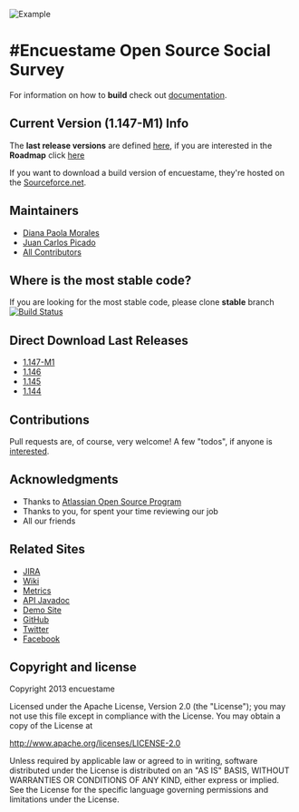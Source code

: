 ![Example](http://encuestame.org/blog/wp-content/uploads/2013/06/logo_encuestame.png)

#Encuestame Open Source Social Survey
=====================================

For information on how to **build** check out [documentation](http://www.encuestame.org/wiki/display/DOC/How+to+build+Encuestame).

## Current Version (1.147-M1) Info

The **last release versions** are defined [here](http://encuestame.org/wiki/display/RELEASE/), if you are interested in the **Roadmap** click [here](http://www.encuestame.org/issues/browse/ENCUESTAME#selectedTab=com.atlassian.jira.plugin.system.project%3Aroadmap-panel)

If you want to download a build version of encuestame, they're hosted on the [Sourceforce.net](http://sourceforge.net/projects/encuestame/files/).

## Maintainers
* [Diana Paola Morales](http://about.me/dianmorales)
* [Juan Carlos Picado](http://www.jotadeveloper.me)
* [All Contributors](http://www.encuestame.org#contributors)

## Where is the most stable code?
If you are looking for the most stable code, please clone **stable** branch
[![Build Status](https://secure.travis-ci.org/encuestame/encuestame.png)](http://travis-ci.org/encuestame/encuestame)


## Direct Download Last Releases
* [1.147-M1](https://sourceforge.net/projects/encuestame/files/encuestame_beta/1.147/)
* [1.146](http://sourceforge.net/projects/encuestame/files/encuestame_beta/1.146/encuestame-1.146-tomcat.zip/download)
* [1.145](http://code.google.com/p/encuestame/downloads/detail?name=encuestame-1.145-release.zip&can=2&q=)
* [1.144](http://sourceforge.net/projects/encuestame/files/encuestame_beta/1.144/encuestame-1.144-release.zip/download)


## Contributions
Pull requests are, of course, very welcome! A few "todos", if anyone is [interested](http://www.encuestame.org/wiki/display/DEVELOPMENT/Commiters+Guidelines).

## Acknowledgments
* Thanks to [Atlassian Open Source Program](http://www.atlassian.com/)
* Thanks to you, for spent your time reviewing our job
* All our friends

## Related Sites

* [JIRA](http://www.encuestame.org/issues)
* [Wiki](http://www.encuestame.org/wiki)
* [Metrics](http://metrics.encuestame.org)
* [API Javadoc](http://api.encuestame.org)
* [Demo Site](http://demo.encuestame.org)
* [GitHub](http://github.com/encuestame)
* [Twitter](http://www.twitter.com/encuestame)
* [Facebook](https://www.facebook.com/encuestame)


Copyright and license
---------------------

Copyright 2013 encuestame

Licensed under the Apache License, Version 2.0 (the "License");
you may not use this file except in compliance with the License.
You may obtain a copy of the License at

   http://www.apache.org/licenses/LICENSE-2.0

Unless required by applicable law or agreed to in writing, software
distributed under the License is distributed on an "AS IS" BASIS,
WITHOUT WARRANTIES OR CONDITIONS OF ANY KIND, either express or implied.
See the License for the specific language governing permissions and
limitations under the License.